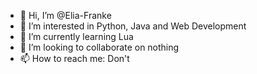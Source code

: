 - 👋 Hi, I’m @Elia-Franke
- 👀 I’m interested in Python, Java and Web Development
- 🌱 I’m currently learning Lua
- 💞️ I’m looking to collaborate on nothing
- 📫 How to reach me: Don't

<!---
Elia-Franke/Elia-Franke is a ✨ special ✨ repository because its `README.md` (this file) appears on your GitHub profile.
You can click the Preview link to take a look at your changes.
--->

